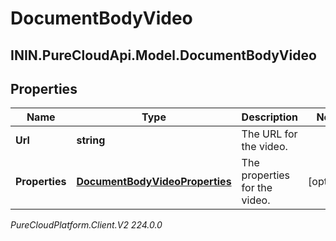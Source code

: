 # DocumentBodyVideo

## ININ.PureCloudApi.Model.DocumentBodyVideo

## Properties

|Name | Type | Description | Notes|
|------------ | ------------- | ------------- | -------------|
| **Url** | **string** | The URL for the video. | |
| **Properties** | [**DocumentBodyVideoProperties**](DocumentBodyVideoProperties) | The properties for the video. | [optional] |



_PureCloudPlatform.Client.V2 224.0.0_
